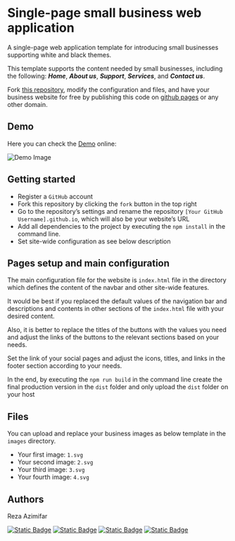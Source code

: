 # Single-page small business web application
A single-page web application template for introducing small businesses supporting white and black themes.

This template supports the content needed by small businesses, including the following:
***Home***, ***About us***, ***Support***, ***Services***, and ***Contact us***.

Fork [this repository](https://github.com/jayreddivari/single-page-small-business-web-application), modify the configuration and files, and have your business website for free by publishing this code on [github pages](https://pages.github.com/) or any other domain.


## Demo 
Here you can check the [Demo](https://jayreddivari.github.io/single-page-small-business-web-application/) online:

![Demo Image](./src/images/demo.png)


## Getting started
+ Register a `GitHub` account
+ Fork this repository by clicking the `fork` button in the top right
+ Go to the repository’s settings and rename the repository `[Your GitHub Username].github.io`, which will also be your website’s URL
+ Add all dependencies to the project by executing the `npm install` in the command line.
+ Set site-wide configuration as see below description


## Pages setup and main configuration
The main configuration file for the website is `index.html` file in the directory which defines the content of the navbar and other site-wide features.

It would be best if you replaced the default values of the navigation bar and descriptions and contents in other sections of the `index.html` file with your desired content.

Also, it is better to replace the titles of the buttons with the values you need and adjust the links of the buttons to the relevant sections based on your needs.

Set the link of your social pages and adjust the icons, titles, and links in the footer section according to your needs.

In the end, by executing the `npm run build` in the command line create the final production version in the `dist` folder and only upload the `dist` folder on your host


## Files
You can upload and replace your business images as below template in the `images` directory. 

+ Your first image: `1.svg`
+ Your second image: `2.svg`
+ Your third image: `3.svg`
+ Your fourth image: `4.svg`
  

## Authors
Reza Azimifar

<a href="https://rezaexplains.com/">![Static Badge](https://img.shields.io/badge/website%20-%20%23282828?style=for-the-badge&logo=esri&logoColor=%23CCFF00&color=%23282828)</a>
<a href="mailto:azimifar.reza@gmail.com@gmail.com">![Static Badge](https://img.shields.io/badge/Gmail%20-%20%23282828?style=for-the-badge&logo=gmail&color=%23282828)</a>
<a href="https://www.linkedin.com/in/jayreddivari/">![Static Badge](https://img.shields.io/badge/linkedin%20-%20%23282828?style=for-the-badge&logo=linkedin&logoColor=%230A66C2&color=%23282828)</a>
<a href="https://www.instagram.com/reza.explains/">![Static Badge](https://img.shields.io/badge/instagram%20-%20%23282828?style=for-the-badge&logo=instagram&color=%23282828)</a>